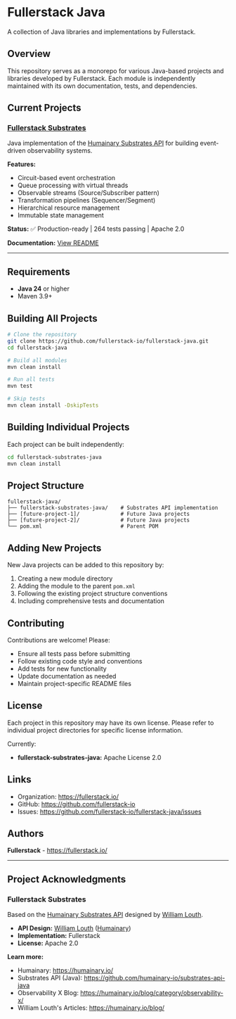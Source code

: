 # Fullerstack Java

A collection of Java libraries and implementations by Fullerstack.

## Overview

This repository serves as a monorepo for various Java-based projects and libraries developed by Fullerstack. Each module is independently maintained with its own documentation, tests, and dependencies.

## Current Projects

### [Fullerstack Substrates](fullerstack-substrates-java/)

Java implementation of the [Humainary Substrates API](https://github.com/humainary-io/substrates-api-java) for building event-driven observability systems.

**Features:**
- Circuit-based event orchestration
- Queue processing with virtual threads
- Observable streams (Source/Subscriber pattern)
- Transformation pipelines (Sequencer/Segment)
- Hierarchical resource management
- Immutable state management

**Status:** ✅ Production-ready | 264 tests passing | Apache 2.0

**Documentation:** [View README](fullerstack-substrates-java/README.md)

---

## Requirements

- **Java 24** or higher
- Maven 3.9+

## Building All Projects

```bash
# Clone the repository
git clone https://github.com/fullerstack-io/fullerstack-java.git
cd fullerstack-java

# Build all modules
mvn clean install

# Run all tests
mvn test

# Skip tests
mvn clean install -DskipTests
```

## Building Individual Projects

Each project can be built independently:

```bash
cd fullerstack-substrates-java
mvn clean install
```

## Project Structure

```
fullerstack-java/
├── fullerstack-substrates-java/    # Substrates API implementation
├── [future-project-1]/             # Future Java projects
├── [future-project-2]/             # Future Java projects
└── pom.xml                         # Parent POM
```

## Adding New Projects

New Java projects can be added to this repository by:

1. Creating a new module directory
2. Adding the module to the parent `pom.xml`
3. Following the existing project structure conventions
4. Including comprehensive tests and documentation

## Contributing

Contributions are welcome! Please:

- Ensure all tests pass before submitting
- Follow existing code style and conventions
- Add tests for new functionality
- Update documentation as needed
- Maintain project-specific README files

## License

Each project in this repository may have its own license. Please refer to individual project directories for specific license information.

Currently:
- **fullerstack-substrates-java:** Apache License 2.0

## Links

- Organization: https://fullerstack.io/
- GitHub: https://github.com/fullerstack-io
- Issues: https://github.com/fullerstack-io/fullerstack-java/issues

## Authors

**Fullerstack** - https://fullerstack.io/

---

## Project Acknowledgments

### Fullerstack Substrates

Based on the [Humainary Substrates API](https://github.com/humainary-io/substrates-api-java) designed by [William Louth](https://humainary.io/).

- **API Design:** [William Louth](https://humainary.io/) ([Humainary](https://github.com/humainary-io))
- **Implementation:** Fullerstack
- **License:** Apache 2.0

**Learn more:**
- Humainary: https://humainary.io/
- Substrates API (Java): https://github.com/humainary-io/substrates-api-java
- Observability X Blog: https://humainary.io/blog/category/observability-x/
- William Louth's Articles: https://humainary.io/blog/
